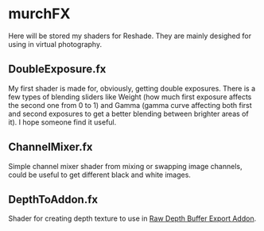# murchFX
Here will be stored my shaders for Reshade. They are mainly desighed for using in virtual photography.

## DoubleExposure.fx
My first shader is made for, obviously, getting double exposures. There is a few types of blending sliders like Weight (how much first exposure affects the second one from 0 to 1) and Gamma (gamma curve affecting both first and second exposures to get a better blending between brighter areas of it). I hope someone find it useful.

## ChannelMixer.fx
Simple channel mixer shader from mixing or swapping image channels, could be useful to get different black and white images.

## DepthToAddon.fx
Shader for creating depth texture to use in [Raw Depth Buffer Export Addon](https://github.com/murchalloo/ReshadeAddons/tree/main/99-raw_depth_buffer_export).

